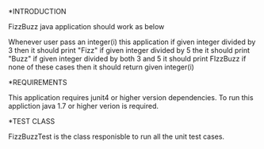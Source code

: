 
*INTRODUCTION

FizzBuzz java application should work as below

Whenever user pass an integer(i) this application 
if given integer divided by 3 then it should print "Fizz"
if given integer divided by 5 the it should print "Buzz"
if given integer divided by both 3 and 5 it should print FIzzBuzz
if none of these cases then it should return given integer(i)



*REQUIREMENTS

This application requires junit4 or higher version dependencies.
To run this appliction java 1.7 or higher verion is required.

*TEST CLASS

FizzBuzzTest is the class responisble to run all the unit test cases.

